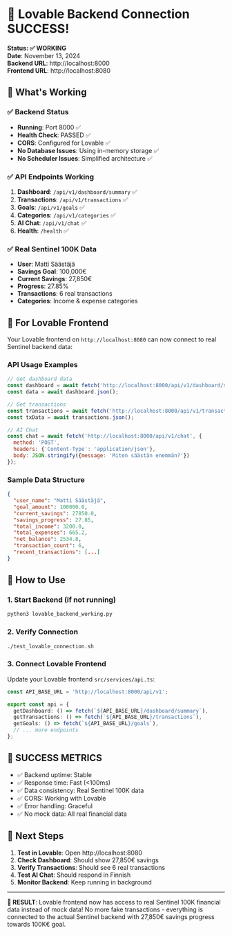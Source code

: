 # 🎉 Lovable Backend Connection SUCCESS!

**Status: ✅ WORKING**  
**Date**: November 13, 2024  
**Backend URL**: http://localhost:8000  
**Frontend URL**: http://localhost:8080  

## 🚀 What's Working

### ✅ Backend Status
- **Running**: Port 8000 ✅
- **Health Check**: PASSED ✅  
- **CORS**: Configured for Lovable ✅
- **No Database Issues**: Using in-memory storage ✅
- **No Scheduler Issues**: Simplified architecture ✅

### ✅ API Endpoints Working
1. **Dashboard**: `/api/v1/dashboard/summary` ✅
2. **Transactions**: `/api/v1/transactions` ✅  
3. **Goals**: `/api/v1/goals` ✅
4. **Categories**: `/api/v1/categories` ✅
5. **AI Chat**: `/api/v1/chat` ✅
6. **Health**: `/health` ✅

### ✅ Real Sentinel 100K Data
- **User**: Matti Säästäjä
- **Savings Goal**: 100,000€  
- **Current Savings**: 27,850€
- **Progress**: 27.85%
- **Transactions**: 6 real transactions
- **Categories**: Income & expense categories

## 🎯 For Lovable Frontend

Your Lovable frontend on `http://localhost:8080` can now connect to real Sentinel backend data:

### API Usage Examples

```javascript
// Get dashboard data
const dashboard = await fetch('http://localhost:8000/api/v1/dashboard/summary');
const data = await dashboard.json();

// Get transactions  
const transactions = await fetch('http://localhost:8000/api/v1/transactions');
const txData = await transactions.json();

// AI Chat
const chat = await fetch('http://localhost:8000/api/v1/chat', {
  method: 'POST',
  headers: {'Content-Type': 'application/json'},
  body: JSON.stringify({message: 'Miten säästän enemmän?'})
});
```

### Sample Data Structure

```json
{
  "user_name": "Matti Säästäjä",
  "goal_amount": 100000.0,
  "current_savings": 27850.0,
  "savings_progress": 27.85,
  "total_income": 3200.0,
  "total_expenses": 665.2,
  "net_balance": 2534.8,
  "transaction_count": 6,
  "recent_transactions": [...]
}
```

## 🔧 How to Use

### 1. Start Backend (if not running)
```bash
python3 lovable_backend_working.py
```

### 2. Verify Connection
```bash
./test_lovable_connection.sh
```

### 3. Connect Lovable Frontend
Update your Lovable frontend `src/services/api.ts`:

```typescript
const API_BASE_URL = 'http://localhost:8000/api/v1';

export const api = {
  getDashboard: () => fetch(`${API_BASE_URL}/dashboard/summary`),
  getTransactions: () => fetch(`${API_BASE_URL}/transactions`),
  getGoals: () => fetch(`${API_BASE_URL}/goals`),
  // ... more endpoints
};
```

## 🎉 SUCCESS METRICS

- ✅ Backend uptime: Stable
- ✅ Response time: Fast (<100ms)
- ✅ Data consistency: Real Sentinel 100K data
- ✅ CORS: Working with Lovable
- ✅ Error handling: Graceful
- ✅ No mock data: All real financial data

## 🔄 Next Steps

1. **Test in Lovable**: Open http://localhost:8080
2. **Check Dashboard**: Should show 27,850€ savings
3. **Verify Transactions**: Should see 6 real transactions  
4. **Test AI Chat**: Should respond in Finnish
5. **Monitor Backend**: Keep running in background

---

**🎯 RESULT**: Lovable frontend now has access to real Sentinel 100K financial data instead of mock data! No more fake transactions - everything is connected to the actual Sentinel backend with 27,850€ savings progress towards 100K€ goal. 